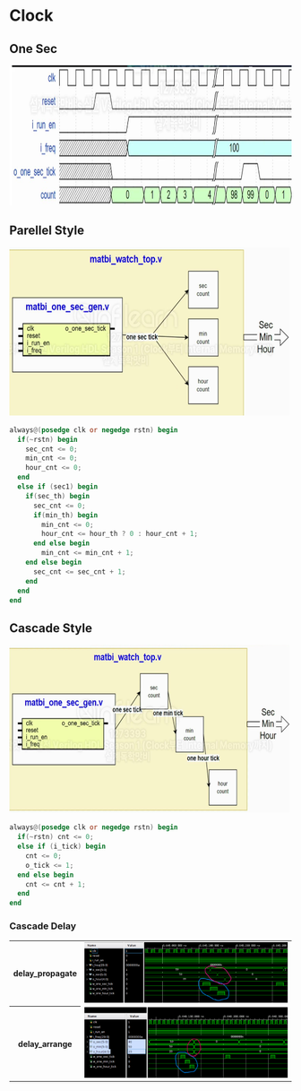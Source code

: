 # Clock

## One Sec

<img src="IMG/one_tick.png" width=600 height=250>

## Parellel Style

<img src="IMG/arch1.png" width=500 height=300>

```verilog
always@(posedge clk or negedge rstn) begin
  if(~rstn) begin
    sec_cnt <= 0;
    min_cnt <= 0;
    hour_cnt <= 0;
  end
  else if (sec1) begin
    if(sec_th) begin
      sec_cnt <= 0;
      if(min_th) begin
        min_cnt <= 0;
        hour_cnt <= hour_th ? 0 : hour_cnt + 1;
      end else begin
        min_cnt <= min_cnt + 1;
    end else begin
      sec_cnt <= sec_cnt + 1;
    end
  end
end
```

## Cascade Style

<img src="IMG/arch2.png" width=500 height=300>

```verilog
always@(posedge clk or negedge rstn) begin
  if(~rstn) cnt <= 0;
  else if (i_tick) begin
    cnt <= 0;
    o_tick <= 1;
  end else begin
    cnt <= cnt + 1;
  end
end
```

### Cascade Delay

<table>
<tr>
<th>delay_propagate</th>
<td><img src="IMG/delay_propagate.png"></td>
</tr>
<tr>
<th>delay_arrange</th>
<td><img src="IMG/delay_arrange.png"></td>
</tr>
</table>
